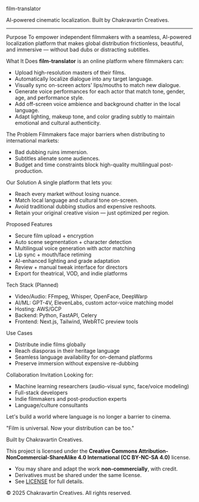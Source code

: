 film-translator

AI-powered cinematic localization. Built by Chakravartin Creatives.

---

Purpose
To empower independent filmmakers with a seamless, AI-powered localization platform that makes global distribution frictionless, beautiful, and immersive — without bad dubs or distracting subtitles.

What It Does
**film-translator** is an online platform where filmmakers can:
- Upload high-resolution masters of their films.
- Automatically localize dialogue into any target language.
- Visually sync on-screen actors' lips/mouths to match new dialogue.
- Generate voice performances for each actor that match tone, gender, age, and performance style.
- Add off-screen voice ambience and background chatter in the local language.
- Adapt lighting, makeup tone, and color grading subtly to maintain emotional and cultural authenticity.

The Problem
Filmmakers face major barriers when distributing to international markets:
- Bad dubbing ruins immersion.
- Subtitles alienate some audiences.
- Budget and time constraints block high-quality multilingual post-production.

Our Solution
A single platform that lets you:
- Reach every market without losing nuance.
- Match local language and cultural tone on-screen.
- Avoid traditional dubbing studios and expensive reshoots.
- Retain your original creative vision — just optimized per region.

Proposed Features
- Secure film upload + encryption
- Auto scene segmentation + character detection
- Multilingual voice generation with actor matching
- Lip sync + mouth/face retiming
- AI-enhanced lighting and grade adaptation
- Review + manual tweak interface for directors
- Export for theatrical, VOD, and indie platforms

Tech Stack (Planned)
- Video/Audio: FFmpeg, Whisper, OpenFace, DeepWarp
- AI/ML: GPT-4V, ElevenLabs, custom actor-voice matching model
- Hosting: AWS/GCP
- Backend: Python, FastAPI, Celery
- Frontend: Next.js, Tailwind, WebRTC preview tools

Use Cases
- Distribute indie films globally
- Reach diasporas in their heritage language
- Seamless language availability for on-demand platforms
- Preserve immersion without expensive re-dubbing

Collaboration Invitation
Looking for:
- Machine learning researchers (audio-visual sync, face/voice modeling)
- Full-stack developers
- Indie filmmakers and post-production experts
- Language/culture consultants

Let's build a world where language is no longer a barrier to cinema.

"Film is universal. Now your distribution can be too."

Built by Chakravartin Creatives.

This project is licensed under the **Creative Commons Attribution-NonCommercial-ShareAlike 4.0 International (CC BY-NC-SA 4.0)** license.

- You may share and adapt the work **non-commercially**, with credit.
- Derivatives must be shared under the same license.
- See [LICENSE](./LICENSE) for full details.

© 2025 Chakravartin Creatives. All rights reserved.
